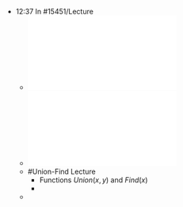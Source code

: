 - 12:37 In #15451/Lecture
	- ![Lecture 07 Union Find.pdf](../assets/Lecture_07_Union_Find_1707241130046_0.pdf)
	- ![Algorithm Design Lecture 07.pdf](../assets/Algorithm_Design_Lecture_07_1707241176376_0.pdf)
	- #Union-Find Lecture
		- Functions $Union(x, y)$ and $Find(x)$
		-
	-